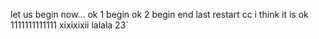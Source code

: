 let us begin now...
ok 1 begin
ok 2 begin
end last
restart cc
i think it is ok 1111111111111
xixixixii
lalala
23`
